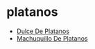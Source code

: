 # platanos

 * [Dulce De Platanos](index/d/dulce-de-platanos-15745.json)
 * [Machuquillo De Platanos](index/m/machuquillo-de-platanos-15744.json)
